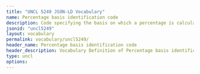 ```yaml
---
title: "UNCL 5249 JSON-LD Vocabulary"
name: Percentage basis identification code
description: Code specifying the basis on which a percentage is calculated.
jsonid: "uncl5249"
layout: vocabulary
permalink: vocabulary/uncl5249/
header_name: Percentage basis identification code
header_description: Vocabulary Definition of Percentage basis identification code semantics in HTML format. JSON-LD format is available at [uncl5249.jsonld](https://edi3.org/vocabulary/uncl5249.jsonld)
type: uncl
options:
---
```


